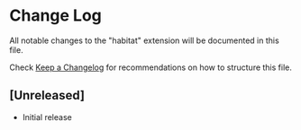# Change Log
All notable changes to the "habitat" extension will be documented in this file.

Check [Keep a Changelog](http://keepachangelog.com/) for recommendations on how to structure this file.

## [Unreleased]
- Initial release